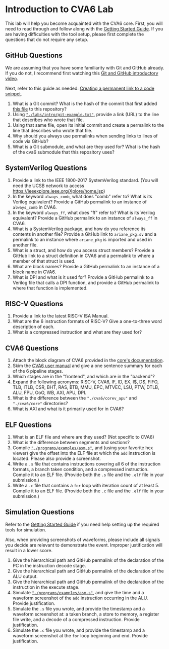 
# Introduction to CVA6 Lab

This lab will help you become acquainted with the CVA6 core. First, you will need to read through and follow along with the [Getting Started Guide](../guides/getting-started.md). If you are having difficulties with the tool setup, please first complete the questions that do not require any setup.

## GitHub Questions

We are assuming that you have some familiarity with Git and GitHub already. If you do not, I recommend first watching this [Git and GitHub introductory video](https://www.youtube.com/watch?v=e-9qScNVs1o&t=251s).

Next, refer to this guide as needed: [Creating a permanent link to a code snippet](https://docs.github.com/en/get-started/writing-on-github/working-with-advanced-formatting/creating-a-permanent-link-to-a-code-snippet).

1. What is a Git commit? What is the hash of the commit that first added [this file](https://github.com/sifferman/labs-with-cva6/blob/main/labs/intro.md) to this repository?
2. Using [`"./labs/intro/git-example.txt"`](https://github.com/sifferman/labs-with-cva6/blob/main/labs/intro/git-example.txt), provide a link (URL) to the line that describes who wrote that file.
3. Using that same file, open its initial commit and create a permalink to the line that describes who wrote that file.
4. Why should you always use permalinks when sending links to lines of code via GitHub?
5. What is a Git submodule, and what are they used for? What is the hash of the cva6 submodule that this repository uses?

## SystemVerilog Questions

1. Provide a link to the IEEE 1800-2017 SystemVerilog standard. (You will need the UCSB network to access <https://ieeexplore.ieee.org/Xplore/home.jsp>)
2. In the keyword `always_comb`, what does "comb" refer to? What is its Verilog equivalent? Provide a GitHub permalink to an instance of `always_comb` in CVA6.
3. In the keyword `always_ff`, what does "ff" refer to? What is its Verilog equivalent? Provide a GitHub permalink to an instance of `always_ff` in CVA6.
4. What is a SystemVerilog package, and how do you reference its contents in another file? Provide a GitHub link to `ariane_pkg.sv` and a permalink to an instance where `ariane_pkg` is imported and used in another file.
5. What is a struct, and how do you access struct members? Provide a GitHub link to a struct definition in CVA6 and a permalink to where a member of that struct is used.
6. What are block names? Provide a GitHub permalink to an instance of a block name in CVA6.
7. What is DPI and what is it used for? Provide a GitHub permalink to a Verilog file that calls a DPI function, and provide a GitHub permalink to where that function is implemented.

## RISC-V Questions

1. Provide a link to the latest RISC-V ISA Manual.
2. What are the 6 instruction formats of RISC-V? Give a one-to-three word description of each.
3. What is a compressed instruction and what are they used for?

## CVA6 Questions

1. Attach the block diagram of CVA6 provided in the [core's documentation](https://docs.openhwgroup.org/projects/cva6-user-manual/01_cva6_user/).
2. Skim the [CVA6 user manual](https://docs.openhwgroup.org/projects/cva6-user-manual/01_cva6_user/) and give a one sentence summary for each of the 6 pipeline stages.
3. Which stages are in the "frontend", and which are in the "backend"?
4. Expand the following acronyms: RISC-V, CVA6, IF, ID, EX, I\$, D\$, FIFO, TLB, ITLB, CSR, BHT, RAS, BTB, MMU, EPC, MTVEC, LSU, PTW, DTLB, ALU, FPU, OoO, WB, AXI, APU, DPI.
5. What is the difference between the `"./cva6/corev_apu"` and `"./cva6/core"` directories?
6. What is AXI and what is it primarily used for in CVA6?

## ELF Questions

1. What is an ELF file and where are they used? (Not specific to CVA6)
2. What is the difference between segments and sections?
3. Compile [`"./programs/examples/asm.s"`](https://github.com/sifferman/labs-with-cva6/blob/main/programs/examples/asm.s), and (using your favorite hex viewer) give the offset into the ELF file at which the `add` instruction is located. Please also provide a screenshot.
4. Write a `.s` file that contains instructions covering all 6 of the instruction formats, a branch taken condition, and a compressed instruction. Compile it to an ELF file. (Provide both the `.s` file and the `.elf` file in your submission.)
5. Write a `.c` file that contains a `for` loop with iteration count of at least 5. Compile it to an ELF file. (Provide both the `.c` file and the `.elf` file in your submission.)

## Simulation Questions

Refer to the [Getting Started Guide](../guides/getting-started.md) if you need help setting up the required tools for simulation.

Also, when providing screenshots of waveforms, please include all signals you decide are relevant to demonstrate the event. Improper justification will result in a lower score.

1. Give the hierarchical path and GitHub permalink of the declaration of the PC in the instruction decode stage.
2. Give the hierarchical path and GitHub permalink of the declaration of the ALU output.
3. Give the hierarchical path and GitHub permalink of the declaration of the instruction in the execute stage.
4. Simulate [`"./programs/examples/asm.s"`](https://github.com/sifferman/labs-with-cva6/blob/main/programs/examples/asm.s), and give the time and a waveform screenshot of the `add` instruction occurring in the ALU. Provide justification.
5. Simulate the `.s` file you wrote, and provide the timestamp and a waveform screenshot at: a taken branch, a store to memory, a register file write, and a decode of a compressed instruction. Provide justification.
6. Simulate the `.c` file you wrote, and provide the timestamp and a waveform screenshot at the `for` loop beginning and end. Provide justification.

